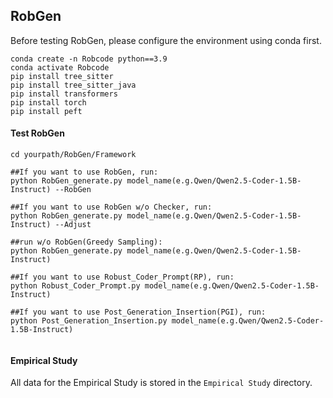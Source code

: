 ## RobGen

Before testing RobGen, please configure the environment using conda first.

```
conda create -n Robcode python==3.9
conda activate Robcode
pip install tree_sitter
pip install tree_sitter_java
pip install transformers
pip install torch
pip install peft
```
#### Test RobGen
```
cd yourpath/RobGen/Framework

##If you want to use RobGen, run:
python RobGen_generate.py model_name(e.g.Qwen/Qwen2.5-Coder-1.5B-Instruct) --RobGen

##If you want to use RobGen w/o Checker, run:
python RobGen_generate.py model_name(e.g.Qwen/Qwen2.5-Coder-1.5B-Instruct) --Adjust

##run w/o RobGen(Greedy Sampling):
python RobGen_generate.py model_name(e.g.Qwen/Qwen2.5-Coder-1.5B-Instruct)

##If you want to use Robust_Coder_Prompt(RP), run:
python Robust_Coder_Prompt.py model_name(e.g.Qwen/Qwen2.5-Coder-1.5B-Instruct) 

##If you want to use Post_Generation_Insertion(PGI), run:
python Post_Generation_Insertion.py model_name(e.g.Qwen/Qwen2.5-Coder-1.5B-Instruct) 


```
#### Empirical Study
All data for the Empirical Study is stored in the ```Empirical Study``` directory.
